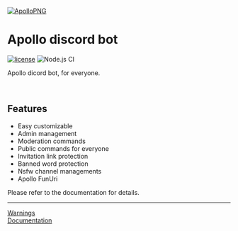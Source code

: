 [![ApolloPNG](https://github.com/mertcandav/apollo/blob/master/docs/res/apollo.png)](https://github.com/mertcandav/apollo)
# Apollo discord bot
[![license](https://camo.githubusercontent.com/890acbdcb87868b382af9a4b1fac507b9659d9bf/68747470733a2f2f696d672e736869656c64732e696f2f62616467652f6c6963656e73652d4d49542d626c75652e737667)](https://opensource.org/licenses/MIT)
![Node.js CI](https://github.com/mertcandav/apollo/workflows/Node.js%20CI/badge.svg)

Apollo dicord bot, for everyone.

<br>

## Features
+ Easy customizable
+ Admin management
+ Moderation commands
+ Public commands for everyone
+ Invitation link protection
+ Banned word protection
+ Nsfw channel managements
+ Apollo FunUri

Please refer to the documentation for details.

---
<a href="https://github.com/mertcandav/apollo/wiki/Warnings">Warnings<a/> <br>
<a href="https://github.com/mertcandav/apollo/wiki">Documentation<a/>
